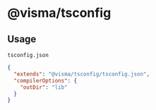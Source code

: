 # @visma/tsconfig

## Usage

`tsconfig.json`

```json
{
  "extends": "@visma/tsconfig/tsconfig.json",
  "compilerOptions": {
    "outDir": "lib"
  }
}
```
